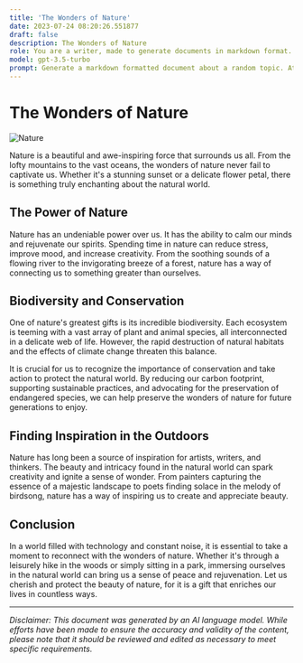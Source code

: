```yaml
---
title: 'The Wonders of Nature'
date: 2023-07-24 08:20:26.551877
draft: false
description: The Wonders of Nature
role: You are a writer, made to generate documents in markdown format. It is very important that all of the documents you generate are in valid markdown format.
model: gpt-3.5-turbo
prompt: Generate a markdown formatted document about a random topic. At the bottom, include a disclaimer explaining that the document was generated by you. The first line of the document should be the title. Make sure that the entire document is in proper markdown format, using a mix of various tags to make the document visually appealing.
---
```


# The Wonders of Nature

![Nature](https://www.example.com/images/nature.jpg)

Nature is a beautiful and awe-inspiring force that surrounds us all. From the lofty mountains to the vast oceans, the wonders of nature never fail to captivate us. Whether it's a stunning sunset or a delicate flower petal, there is something truly enchanting about the natural world.

## The Power of Nature

Nature has an undeniable power over us. It has the ability to calm our minds and rejuvenate our spirits. Spending time in nature can reduce stress, improve mood, and increase creativity. From the soothing sounds of a flowing river to the invigorating breeze of a forest, nature has a way of connecting us to something greater than ourselves.

## Biodiversity and Conservation

One of nature's greatest gifts is its incredible biodiversity. Each ecosystem is teeming with a vast array of plant and animal species, all interconnected in a delicate web of life. However, the rapid destruction of natural habitats and the effects of climate change threaten this balance.

It is crucial for us to recognize the importance of conservation and take action to protect the natural world. By reducing our carbon footprint, supporting sustainable practices, and advocating for the preservation of endangered species, we can help preserve the wonders of nature for future generations to enjoy.

## Finding Inspiration in the Outdoors

Nature has long been a source of inspiration for artists, writers, and thinkers. The beauty and intricacy found in the natural world can spark creativity and ignite a sense of wonder. From painters capturing the essence of a majestic landscape to poets finding solace in the melody of birdsong, nature has a way of inspiring us to create and appreciate beauty.

## Conclusion

In a world filled with technology and constant noise, it is essential to take a moment to reconnect with the wonders of nature. Whether it's through a leisurely hike in the woods or simply sitting in a park, immersing ourselves in the natural world can bring us a sense of peace and rejuvenation. Let us cherish and protect the beauty of nature, for it is a gift that enriches our lives in countless ways.

---

*Disclaimer: This document was generated by an AI language model. While efforts have been made to ensure the accuracy and validity of the content, please note that it should be reviewed and edited as necessary to meet specific requirements.*